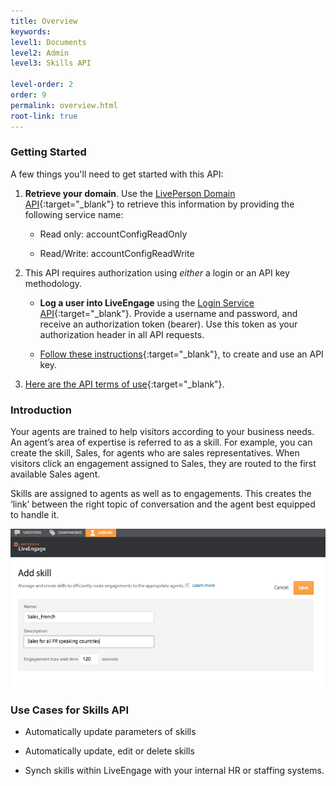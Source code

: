 ```yaml
---
title: Overview
keywords:
level1: Documents
level2: Admin
level3: Skills API

level-order: 2
order: 9
permalink: overview.html
root-link: true
---
```


### Getting Started

A few things you'll need to get started with this API:

1. **Retrieve your domain**. Use the [LivePerson Domain API](agent-domain-domain-api.html){:target="_blank"} to retrieve this information by providing the following service name:

	* Read only: accountConfigReadOnly
	
	* Read/Write: accountConfigReadWrite

2. This API requires authorization using _either_ a login or an API key methodology. 

	* **Log a user into LiveEngage** using the [Login Service API](login-getting-started.html){:target="_blank"}. Provide a username and password, and receive an authorization token (bearer). Use this token as your authorization header in all API requests.

	* [Follow these instructions](guides-gettingstarted.html){:target="_blank"}, to create and use an API key.

3. [Here are the API terms of use](https://www.liveperson.com/policies/terms-of-use){:target="_blank"}.

### Introduction

Your agents are trained to help visitors according to your business needs. An agent’s area of expertise is referred to as a skill. For example, you can create the skill, Sales, for agents who are sales representatives. When visitors click an engagement assigned to Sales, they are routed to the first available Sales agent.

Skills are assigned to agents as well as to engagements.  This creates the ‘link’ between the right topic of conversation and the agent best equipped to handle it.

![SkillsOverivew](img/skillsoverview.png)

### Use Cases for Skills API

* Automatically update parameters of skills

* Automatically update, edit or delete skills

* Synch skills within LiveEngage with your internal HR or staffing systems.


